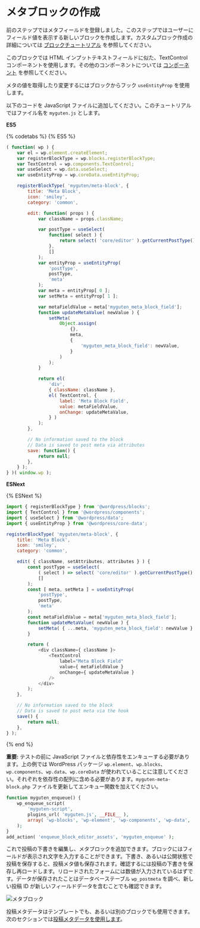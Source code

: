 <!-- 
# Create Meta Block
 -->
# メタブロックの作成

<!-- 
With the meta field registered in the previous step, next you will create a new block used to display the field value to the user. See the [Block Tutorial](/docs/designers-developers/developers/tutorials/block-tutorial/readme.md) for a deeper understanding of creating custom blocks.

For this block, you will use the TextControl component, which is similar to an HTML input text field. For additional components, check out the [components](/packages/components/src) and [editor](/packages/editor/src/components) packages repositories.
 -->
前のステップではメタフィールドを登録しました。このステップではユーザーにフィールド値を表示する新しいブロックを作成します。カスタムブロック作成の詳細については [ブロックチュートリアル](https://ja.wordpress.org/team/handbook/block-editor/tutorials/block-tutorial/) を参照してください。

このブロックでは HTML インプットテキストフィールドに似た、TextControl コンポーネントを使用します。その他のコンポーネントについては [コンポーネント](https://ja.wordpress.org/team/handbook/block-editor/components/) を参照してください。

<!-- 
The hook `useEntityProp` can be used by the blocks to get or change meta values.

Add this code to your JavaScript file (this tutorial will call the file `myguten.js`):
 -->
メタの値を取得したり変更するにはブロックからフック `useEntityProp` を使用します。

以下のコードを JavaScript ファイルに追加してください。このチュートリアルではファイル名を `myguten.js` とします。

 **ES5**

{% codetabs %}
{% ES5 %}
```js
( function( wp ) {
	var el = wp.element.createElement;
	var registerBlockType = wp.blocks.registerBlockType;
	var TextControl = wp.components.TextControl;
	var useSelect = wp.data.useSelect;
	var useEntityProp = wp.coreData.useEntityProp;

	registerBlockType( 'myguten/meta-block', {
		title: 'Meta Block',
		icon: 'smiley',
		category: 'common',

		edit: function( props ) {
			var className = props.className;

			var postType = useSelect(
				function( select ) {
					return select( 'core/editor' ).getCurrentPostType();
				},
				[]
			);
			var entityProp = useEntityProp(
				'postType',
				postType,
				'meta'
			);
			var meta = entityProp[ 0 ];
			var setMeta = entityProp[ 1 ];

			var metaFieldValue = meta['myguten_meta_block_field'];
			function updateMetaValue( newValue ) {
				setMeta(
					Object.assign(
						{},
						meta,
						{
							'myguten_meta_block_field': newValue,
						}
					)
				);
			}

			return el(
				'div',
				{ className: className },
				el( TextControl, {
					label: 'Meta Block Field',
					value: metaFieldValue,
					onChange: updateMetaValue,
				} )
			);
		},

		// No information saved to the block
		// Data is saved to post meta via attributes
		save: function() {
			return null;
		},
	} );
} )( window.wp );
```

**ESNext**

{% ESNext %}
```js
import { registerBlockType } from '@wordpress/blocks';
import { TextControl } from '@wordpress/components';
import { useSelect } from '@wordpress/data';
import { useEntityProp } from '@wordpress/core-data';

registerBlockType( 'myguten/meta-block', {
	title: 'Meta Block',
	icon: 'smiley',
	category: 'common',

	edit( { className, setAttributes, attributes } ) {
		const postType = useSelect(
			( select ) => select( 'core/editor' ).getCurrentPostType(),
			[]
		);
		const [ meta, setMeta ] = useEntityProp(
			'postType',
			postType,
			'meta'
		);
		const metaFieldValue = meta['myguten_meta_block_field'];
		function updateMetaValue( newValue ) {
			setMeta( { ...meta, 'myguten_meta_block_field': newValue } );
		}

		return (
			<div className={ className }>
				<TextControl
					label="Meta Block Field"
					value={ metaFieldValue }
					onChange={ updateMetaValue }
				/>
			</div>
		);
	},

	// No information saved to the block
	// Data is saved to post meta via the hook
	save() {
		return null;
	},
} );
```
{% end %}
<!-- 
**Important:** Before you test, you need to enqueue your JavaScript file and its dependencies. Note the WordPress packages used above are `wp.element`, `wp.blocks`, `wp.components`, `wp.data`, and `wp.coreData`. Each of these need to be included in the array of dependencies. Update the `myguten-meta-block.php` file adding the enqueue function:
 -->
**重要:** テストの前に JavaScript ファイルと依存性をエンキューする必要があります。上の例では WordPress パッケージ `wp.element`、`wp.blocks`、`wp.components`、`wp.data`、`wp.coreData` が使われていることに注意してください。それぞれを依存性の配列に含める必要があります。`myguten-meta-block.php` ファイルを更新してエンキュー関数を加えてください。

```php
function myguten_enqueue() {
	wp_enqueue_script(
		'myguten-script',
		plugins_url( 'myguten.js', __FILE__ ),
		array( 'wp-blocks', 'wp-element', 'wp-components', 'wp-data', 'wp-core-data' )
	);
}
add_action( 'enqueue_block_editor_assets', 'myguten_enqueue' );
```
<!-- 
You can now edit a draft post and add a Meta Block to the post. You will see your field that you can type a value in. When you save the post, either as a draft or published, the post meta value will be saved too. You can verify by saving and reloading your draft, the form will still be filled in on reload.

![Meta Block](https://raw.githubusercontent.com/WordPress/gutenberg/master/docs/designers-developers/developers/tutorials/metabox/meta-block.png)

You can now use the post meta data in a template, or another block. See next section for [using post meta data](/docs/designers-developers/developers/tutorials/metabox/meta-block-4-use-data.md). You could also confirm the data is saved by checking the database table `wp_postmeta` and confirm the new post id contains the new field data.
 -->

これで投稿の下書きを編集し、メタブロックを追加できます。ブロックにはフィールドが表示され文字を入力することができます。下書き、あるいは公開状態で投稿を保存すると、投稿メタ値も保存されます。確認するには投稿の下書きを保存し再ロードします。リロードされたフォームには数値が入力されているはずです。データが保存されたことはデータベーステーブル `wp_postmeta` を調べ、新しい投稿 ID が新しいフィールドデータを含むことでも確認できます。

![メタブロック](https://raw.githubusercontent.com/WordPress/gutenberg/master/docs/designers-developers/developers/tutorials/metabox/meta-block.png)

投稿メタデータはテンプレートでも、あるいは別のブロックでも使用できます。次のセクションでは[投稿メタデータを使用します](/docs/designers-developers/developers/tutorials/metabox/meta-block-4-use-data.md)。
